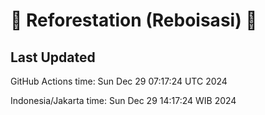 
# 🌳 Reforestation (Reboisasi) 🌲

## Last Updated

GitHub Actions time: Sun Dec 29 07:17:24 UTC 2024

Indonesia/Jakarta time: Sun Dec 29 14:17:24 WIB 2024
